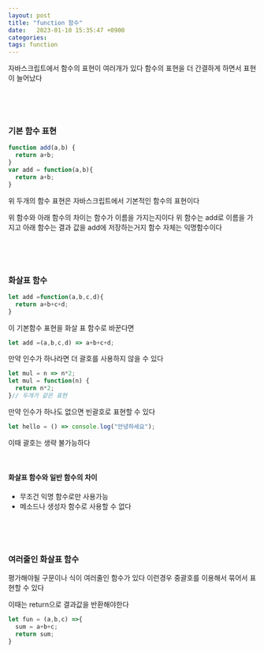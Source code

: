 ```yaml
---
layout: post
title: "function 함수"
date:   2023-01-10 15:35:47 +0900
categories:
tags: function
---
```


자바스크립트에서 함수의 표현이 여러개가 있다 함수의 표현을 더 간결하게 하면서 표현이 늘어났다

&nbsp;

&nbsp;

### 기본 함수 표현

``` js
function add(a,b) {
  return a+b;
}
var add = function(a,b){
  return a+b;
}
```

위 두개의 함수 표현은 자바스크립트에서 기본적인 함수의 표현이다

위 함수와 아래 함수의 차이는 함수가 이름을 가지는지이다 위 함수는 add로 이름을 가지고 아래 함수는 결과 값을 add에 저장하는거지 함수 자체는 익명함수이다

&nbsp;

&nbsp;

### 화살표 함수

``` js
let add =function(a,b,c,d){
  return a+b+c+d;
}
```

이 기본함수 표현을 화살 표 함수로 바꾼다면

``` js
let add =(a,b,c,d) => a+b+c+d;
```

만약 인수가 하나라면 더 괄호를 사용하지 않을 수 있다

``` js
let mul = n => n*2;
let mul = function(n) {
  return n*2;
}// 두개가 같은 표현
```

만약 인수가 하나도 없으면 빈괄호로 표현할 수 있다

```js
let hello = () => console.log("안녕하세요");
```

이때 괄호는 생략 불가능하다

&nbsp;

#### 화살표 함수와 일반 함수의 차이

* 무조건 익명 함수로만 사용가능
* 메소드나 생성자 함수로 사용할 수 없다

&nbsp;

&nbsp;

### 여러줄인 화살표 함수

평가해야될 구문이나 식이 여러줄인 함수가 있다 이런경우 중괄호를 이용해서 묶어서 표현할 수 있다

이때는 return으로 결과값을 반환해야한다

``` js
let fun = (a,b,c) =>{
  sum = a+b+c;
  return sum;
}
```



